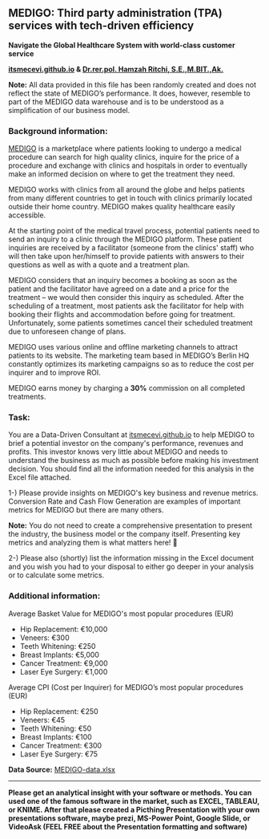 

## MEDIGO: Third party administration (TPA) services with tech-driven efficiency

**Navigate the Global Healthcare System with world-class customer service**


**<a href="https://itsmecevi.github.io">itsmecevi.github.io</a> & <a href="http://s3akuntansi.feb.unpad.ac.id/kepakaran-dr-rer-pol-hamzah-ritchi-s-e-m-bit-ak/">Dr.rer.pol. Hamzah Ritchi, S.E.,M.BIT.,Ak.</a>**




**Note:** All data provided in this file has been randomly created and does not reflect the state of MEDIGO’s performance. It does, however, resemble to part of the MEDIGO data warehouse and is to be understood as a simplification of our business model.


### **Background information:**

<a href="https://www.medigo.com/">MEDIGO</a> is a marketplace where patients looking to undergo a medical procedure can search for high quality clinics, inquire for the price of a procedure and exchange with clinics and hospitals in order to eventually make an informed decision on where to get the treatment they need.

MEDIGO works with clinics from all around the globe and helps patients from many different countries to get in touch with clinics primarily located outside their home country. MEDIGO makes quality healthcare easily accessible.

At the starting point of the medical travel process, potential patients need to send an inquiry to a clinic through the MEDIGO platform. These patient inquiries are received by a facilitator (someone from the clinics' staff) who will then take upon her/himself to provide patients with answers to their questions as well as with a quote and a treatment plan.

MEDIGO considers that an inquiry becomes a booking as soon as the patient and the facilitator have agreed on a date and a price for the treatment – we would then consider this inquiry as scheduled. After the scheduling of a treatment, most patients ask the facilitator for help with booking their flights and accommodation before going for treatment. Unfortunately, some patients sometimes cancel their scheduled treatment due to unforeseen change of plans.

MEDIGO uses various online and offline marketing channels to attract patients to its website. The marketing team based in MEDIGO’s Berlin HQ constantly optimizes its marketing campaigns so as to reduce the cost per inquirer and to improve ROI.

MEDIGO earns money by charging a **30%** commission on all completed treatments. 



### **Task:**

You are a Data-Driven Consultant at <a href="https://itsmecevi.github.io">itsmecevi.github.io</a> to help MEDIGO to brief a potential investor on the company's performance, revenues and profits. This investor knows very little about MEDIGO and needs to understand the business as much as possible before making his investment decision. You should find all the information needed for this analysis in the Excel file attached.


1-) Please provide insights on MEDIGO's key business and revenue metrics.
Conversion Rate and Cash Flow Generation are examples of important metrics for MEDIGO but there are many others.


**Note:** You do not need to create a comprehensive presentation to present the industry, the business model or the company itself. Presenting key metrics and analyzing them is what matters here! <span>&#129311;</span>


2-) Please also (shortly) list the information missing in the Excel document and you wish you had to your disposal to either go deeper in your analysis or to calculate some metrics. 



### **Additional information:**


Average Basket Value for MEDIGO's most popular procedures (EUR)

*	Hip Replacement: €10,000
*	Veneers: €300
* Teeth Whitening: €250
* Breast Implants: €5,000
* Cancer Treatment: €9,000
* Laser Eye Surgery: €1,000 


Average CPI (Cost per Inquirer) for MEDIGO’s most popular procedures (EUR)

* Hip Replacement: €250
* Veneers: €45
* Teeth Whitening: €50
* Breast Implants: €100
* Cancer Treatment: €300
* Laser Eye Surgery: €75


**Data Source:** <a href="https://github.com/itsmecevi/medigo-data/blob/master/MEDIGO-data.xlsx">MEDIGO-data.xlsx</a>

_____

**Please get an analytical insight with your software or methods. You can used one of the famous software in the market, such as EXCEL, TABLEAU, or KNIME. After that please created a Picthing Presentation with your own presentations software, maybe prezi, MS-Power Point, Google Slide, or VideoAsk (FEEL FREE about the Presentation formatting and software)** 


